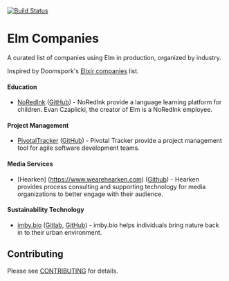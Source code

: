 [![Build Status](https://travis-ci.org/lpil/elm-companies.svg?branch=master)](https://travis-ci.org/lpil/elm-companies)

# Elm Companies

A curated list of companies using Elm in production, organized by industry.

Inspired by Doomspork's [Elixir companies][elixir-companies] list.

[elixir-companies]: https://github.com/doomspork/elixir-companies


#### Education

* [NoRedInk](https://www.noredink.com)
  ([GitHub](https://github.com/NoRedInk)) -
  NoRedInk provide a language learning platform for children. Evan Czaplicki,
  the creator of Elm is a NoRedInk employee.


#### Project Management

* [PivotalTracker](https://www.pivotaltracker.com/)
  ([GitHub](https://github.com/pivotaltracker)) -
  Pivotal Tracker provide a project management tool for agile software
  development teams.


#### Media Services

* [Hearken] (https://www.wearehearken.com) ([Github](https://github.com/wearehearken/)) - Hearken provides process consulting and supporting technology for media organizations to better engage with their audience.


#### Sustainability Technology

* [imby.bio](http://imby.bio/)
  ([Gitlab](https://gitlab.com/imby.bio), [GitHub](https://github.com/imbybio/)) -
  imby.bio helps individuals bring nature back in to their urban environment.


## Contributing

Please see [CONTRIBUTING](CONTRIBUTING.md) for details.
